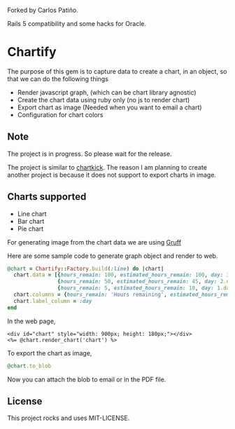 Forked by Carlos Patiño.

Rails 5 compatibility and some hacks for Oracle.

Chartify
=======
The purpose of this gem is to capture data to create a chart, in an object, so that we can do the following things

- Render javascript graph, (which can be chart library agnostic)
- Create the chart data using ruby only (no js to render chart)
- Export chart as image (Needed when you want to email a chart)
- Configuration for chart colors

Note
----
The project is in progress. So please wait for the release.

The project is similar to [chartkick](http://chartkick.com/). The reason I am planning to create another project
is because it does not support to export charts in image.

Charts supported
----------------
* Line chart
* Bar chart
* Pie chart

For generating image from the chart data we are using [Gruff](https://github.com/topfunky/gruff)

Here are some sample code to generate graph object and render to web.
```ruby
@chart = Chartify::Factory.build(:line) do |chart|
  chart.data = [{hours_remain: 100, estimated_hours_remain: 100, day: 3.days.ago.to_date},
                {hours_remain: 50, estimated_hours_remain: 45, day: 2.days.ago.to_date},
                {hours_remain: 5, estimated_hours_remain: 10, day: 1.days.ago.to_date}]
  chart.columns = {hours_remain: 'Hours remaining', estimated_hours_remain: 'Estimated hours remaining'}
  chart.label_column = :day
end
```
In the web page,
```erb
<div id="chart" style="width: 900px; height: 180px;"></div>
<%= @chart.render_chart('chart') %>
```
To export the chart as image,
```ruby
@chart.to_blob
```
Now you can attach the blob to email or in the PDF file.

License
-------
This project rocks and uses MIT-LICENSE.
